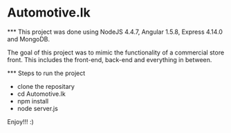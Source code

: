 Automotive.lk
============

***  This project was done using NodeJS 4.4.7, Angular 1.5.8, Express 4.14.0 and MongoDB. 

The goal of this project was to mimic the functionality of a commercial store front. This includes the front-end, back-end and everything in between. 

*** Steps to run the project

+ clone the repositary
+ cd Automotive.lk
+ npm install
+ node server.js

Enjoy!!! :)
